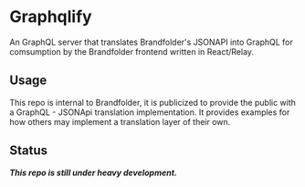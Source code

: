 # Graphqlify

An GraphQL server that translates Brandfolder's JSONAPI into GraphQL for comsumption by the Brandfolder frontend written in React/Relay.

## Usage

This repo is internal to Brandfolder, it is publicized to provide the public with a GraphQL - JSONApi translation implementation.
It provides examples for how others may implement a translation layer of their own.

## Status

***This repo is still under heavy development.***
